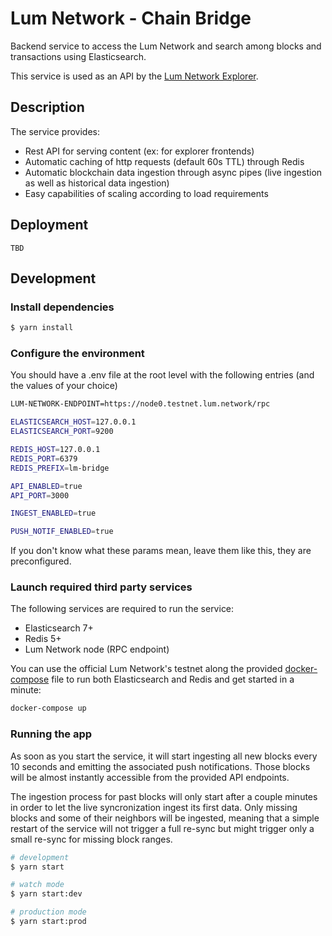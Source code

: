 # Lum Network - Chain Bridge

Backend service to access the Lum Network and search among blocks and transactions using Elasticsearch.

This service is used as an API by the [Lum Network Explorer](https://explorer.lum.network).

## Description

The service provides:

-   Rest API for serving content (ex: for explorer frontends)
-   Automatic caching of http requests (default 60s TTL) through Redis
-   Automatic blockchain data ingestion through async pipes (live ingestion as well as historical data ingestion)
-   Easy capabilities of scaling according to load requirements

## Deployment

`TBD`

## Development

### Install dependencies

```bash
$ yarn install
```

### Configure the environment

You should have a .env file at the root level with the following entries (and the values of your choice)

```bash
LUM-NETWORK-ENDPOINT=https://node0.testnet.lum.network/rpc

ELASTICSEARCH_HOST=127.0.0.1
ELASTICSEARCH_PORT=9200

REDIS_HOST=127.0.0.1
REDIS_PORT=6379
REDIS_PREFIX=lm-bridge

API_ENABLED=true
API_PORT=3000

INGEST_ENABLED=true

PUSH_NOTIF_ENABLED=true
```

If you don't know what these params mean, leave them like this, they are preconfigured.

### Launch required third party services

The following services are required to run the service:
- Elasticsearch 7+
- Redis 5+
- Lum Network node (RPC endpoint)

You can use the official Lum Network's testnet along the provided [docker-compose](./docker-compose.yml) file to run both Elasticsearch and Redis and get started in a minute:

```bash
docker-compose up
```

### Running the app

As soon as you start the service, it will start ingesting all new blocks every 10 seconds and emitting the associated push notifications. Those blocks will be almost instantly accessible from the provided API endpoints.

The ingestion process for past blocks will only start after a couple minutes in order to let the live syncronization ingest its first data. Only missing blocks and some of their neighbors will be ingested, meaning that a simple restart of the service will not trigger a full re-sync but might trigger only a small re-sync for missing block ranges.

```bash
# development
$ yarn start

# watch mode
$ yarn start:dev

# production mode
$ yarn start:prod
```
